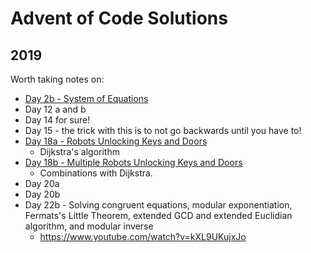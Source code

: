 # Advent of Code Solutions

## 2019
Worth taking notes on:
* [Day 2b - System of Equations](src/2019/2b.md)
* Day 12 a and b
* Day 14 for sure!
* Day 15 - the trick with this is to not go backwards until you have to!
* [Day 18a - Robots Unlocking Keys and Doors](src/2019/18.md)
    * Dijkstra's algorithm
* [Day 18b - Multiple Robots Unlocking Keys and Doors](src/2019/18b.md)
    * Combinations with Dijkstra.
* Day 20a
* Day 20b
* Day 22b - Solving congruent equations, modular exponentiation, Fermats's Little Theorem, extended GCD and extended Euclidian algorithm, and modular inverse
    * https://www.youtube.com/watch?v=kXL9UKujxJo
